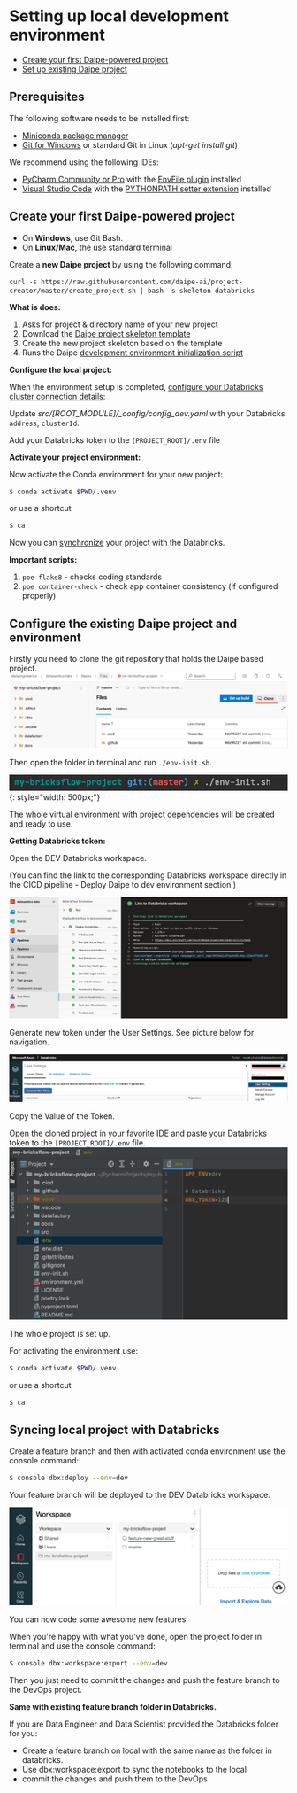 # Setting up local development environment

- [Create your first Daipe-powered project](local-env-setup.md#create-your-first-daipe-powered-project)
- [Set up existing Daipe project](local-env-setup.md#configure-the-existing-daipe-project-and-environment)


## Prerequisites

The following software needs to be installed first:

  - [Miniconda package manager](https://docs.conda.io/en/latest/miniconda.html)
  - [Git for Windows](https://git-scm.com/download/win) or standard Git in Linux (_apt-get install git_)
  
We recommend using the following IDEs:

  - [PyCharm Community or Pro](https://www.jetbrains.com/pycharm/download/) with the [EnvFile plugin](https://plugins.jetbrains.com/plugin/7861-envfile) installed
  - [Visual Studio Code](https://code.visualstudio.com/download) with the [PYTHONPATH setter extension](https://marketplace.visualstudio.com/items?itemName=datasentics.pythonpath-setter) installed

## Create your first Daipe-powered project

* On **Windows**, use Git Bash.
* On **Linux/Mac**, the use standard terminal 

Create a **new Daipe project** by using the following command:

```
curl -s https://raw.githubusercontent.com/daipe-ai/project-creator/master/create_project.sh | bash -s skeleton-databricks
```

**What is does:**

1. Asks for project & directory name of your new project 
1. Download the [Daipe project skeleton template](https://github.com/daipe-ai/skeleton-databricks)
1. Create the new project skeleton based on the template
1. Runs the Daipe [development environment initialization script](https://github.com/daipe-ai/benvy)

**Configure the local project:** 

When the environment setup is completed, [configure your Databricks cluster connection details](https://docs.databricks.com/dev-tools/databricks-connect.html#step-2-configure-connection-properties):

Update *src/[ROOT_MODULE]/_config/config_dev.yaml* with your Databricks `address`, `clusterId`.

Add your Databricks token to the `[PROJECT_ROOT]/.env` file

**Activate your project environment:**

Now activate the Conda environment for your new project:

```bash
$ conda activate $PWD/.venv
```

or use a shortcut

```bash
$ ca
```
Now you can [synchronize](local-env-setup.md#syncing-local-project-with-databricks) your project with the Databricks.

**Important scripts:**

1. ```poe flake8``` - checks coding standards
1. ```poe container-check``` - check app container consistency (if configured properly)



## Configure the existing Daipe project and environment

Firstly you need to clone the git repository that holds the Daipe based project. 
![](../images/bricks_clone.png)

Then open the folder in terminal and run `./env-init.sh`.

![](../images/bricks_env.png){: style="width: 500px;"} 

The whole virtual environment with project dependencies will be created and ready to use.

**Getting Databricks token:**

Open the DEV Databricks workspace. 

(You can find the link to the corresponding Databricks workspace directly in the CICD pipeline - Deploy Daipe to dev environment section.) 

![](../images/bricks_dbx_link.png)

Generate new token under the User Settings. See picture below for navigation.

![](../images/bricks_dbx_token.png)

Copy the Value of the Token.

Open the cloned project in your favorite IDE and paste your Databricks token to the `[PROJECT_ROOT]/.env` file.
![](../images/bricks_env_file.png)

The whole project is set up. 

For activating the environment use:
```bash
$ conda activate $PWD/.venv
```

or use a shortcut

```bash
$ ca
```

## Syncing local project with Databricks 

Create a feature branch and then with activated conda environment use the console command:

```bash
$ console dbx:deploy --env=dev
```

Your feature branch will be deployed to the DEV Databricks workspace.

![](../images/bricks_feature_branch.png)

You can now code some awesome new features!

When you're happy with what you've done, open the project folder in terminal and use the console command:

```bash
$ console dbx:workspace:export --env=dev
```
Then you just need to commit the changes and push the feature branch to the DevOps project. 

**Same with existing feature branch folder in Databricks.**

If you are Data Engineer and Data Scientist provided the Databricks folder for you:

- Create a feature branch on local with the same name as the folder in databricks. 
- Use dbx:workspace:export to sync the notebooks to the local
- commit the changes and push them to the DevOps

